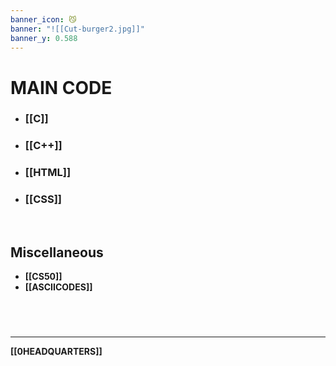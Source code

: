 ```yaml
---
banner_icon: 😼
banner: "![[Cut-burger2.jpg]]"
banner_y: 0.588
---
```

# MAIN CODE
- ### **[[C]]**
- ### **[[C++]]**
- ### **[[HTML]]**
- ### **[[CSS]]**

<br>

## Miscellaneous
- **[[CS50]]**
- **[[ASCIICODES]]**

# 

<br>

---

**[[0HEADQUARTERS]]**
